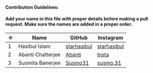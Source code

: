 #### Contribution Guidelines:

#### Add your name in this file with proper details before making a pull request. Make sure the names are added in a proper order.

| ☆ | Name | GitHub | Instagram |
| --- | --- | --- | --- |
| 1 | Hasibul Islam | [starhasibul](https://github.com/starhasibul) | [starhasibul](https://instagram.com/starhasibul) |
| 2 | Abanti Chatterjee | [Abanti](https://github.com/Abanti-2001)  | [Insta](Instagram.com) |
| 3 | Susmita Banerjee | [Susmo31](https://github.com/Susmo31) | [susmo.31](https://www.instagram.com/susmo.31) |
